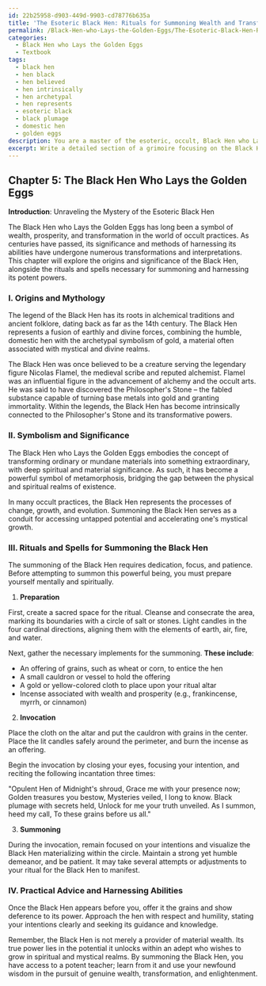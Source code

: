 ```yaml
---
id: 22b25958-d903-449d-9903-cd78776b635a
title: 'The Esoteric Black Hen: Rituals for Summoning Wealth and Transformation'
permalink: /Black-Hen-who-Lays-the-Golden-Eggs/The-Esoteric-Black-Hen-Rituals-for-Summoning-Wealth-and-Transformation/
categories:
  - Black Hen who Lays the Golden Eggs
  - Textbook
tags:
  - black hen
  - hen black
  - hen believed
  - hen intrinsically
  - hen archetypal
  - hen represents
  - esoteric black
  - black plumage
  - domestic hen
  - golden eggs
description: You are a master of the esoteric, occult, Black Hen who Lays the Golden Eggs and education, you have written many textbooks on the subject in ways that provide students with rich and deep understanding of the subject. You are being asked to write textbook-like sections on a topic and you do it with full context, explainability, and reliability in accuracy to the true facts of the topic at hand, in a textbook style that a student would easily be able to learn from, in a rich, engaging, and contextual way. Always include relevant context (such as formulas and history), related concepts, and in a way that someone can gain deep insights from.
excerpt: Write a detailed section of a grimoire focusing on the Black Hen who Lays the Golden Eggs. Discuss its origins, significance, and associated rituals or spells for summoning and harnessing its abilities. Include practical advice for students seeking to understand and utilize this powerful esoteric entity.
---
```

## Chapter 5: The Black Hen Who Lays the Golden Eggs

**Introduction**: Unraveling the Mystery of the Esoteric Black Hen

The Black Hen who Lays the Golden Eggs has long been a symbol of wealth, prosperity, and transformation in the world of occult practices. As centuries have passed, its significance and methods of harnessing its abilities have undergone numerous transformations and interpretations. This chapter will explore the origins and significance of the Black Hen, alongside the rituals and spells necessary for summoning and harnessing its potent powers.

### I. Origins and Mythology

The legend of the Black Hen has its roots in alchemical traditions and ancient folklore, dating back as far as the 14th century. The Black Hen represents a fusion of earthly and divine forces, combining the humble, domestic hen with the archetypal symbolism of gold, a material often associated with mystical and divine realms.

The Black Hen was once believed to be a creature serving the legendary figure Nicolas Flamel, the medieval scribe and reputed alchemist. Flamel was an influential figure in the advancement of alchemy and the occult arts. He was said to have discovered the Philosopher's Stone – the fabled substance capable of turning base metals into gold and granting immortality. Within the legends, the Black Hen has become intrinsically connected to the Philosopher's Stone and its transformative powers.

### II. Symbolism and Significance

The Black Hen who Lays the Golden Eggs embodies the concept of transforming ordinary or mundane materials into something extraordinary, with deep spiritual and material significance. As such, it has become a powerful symbol of metamorphosis, bridging the gap between the physical and spiritual realms of existence.

In many occult practices, the Black Hen represents the processes of change, growth, and evolution. Summoning the Black Hen serves as a conduit for accessing untapped potential and accelerating one's mystical growth.

### III. Rituals and Spells for Summoning the Black Hen

The summoning of the Black Hen requires dedication, focus, and patience. Before attempting to summon this powerful being, you must prepare yourself mentally and spiritually.

1. **Preparation**

First, create a sacred space for the ritual. Cleanse and consecrate the area, marking its boundaries with a circle of salt or stones. Light candles in the four cardinal directions, aligning them with the elements of earth, air, fire, and water.

Next, gather the necessary implements for the summoning. **These include**:
- An offering of grains, such as wheat or corn, to entice the hen
- A small cauldron or vessel to hold the offering
- A gold or yellow-colored cloth to place upon your ritual altar
- Incense associated with wealth and prosperity (e.g., frankincense, myrrh, or cinnamon)

2. **Invocation**

Place the cloth on the altar and put the cauldron with grains in the center. Place the lit candles safely around the perimeter, and burn the incense as an offering.

Begin the invocation by closing your eyes, focusing your intention, and reciting the following incantation three times:

"Opulent Hen of Midnight's shroud,
Grace me with your presence now;
Golden treasures you bestow,
Mysteries veiled, I long to know.
Black plumage with secrets held,
Unlock for me your truth unveiled.
As I summon, heed my call,
To these grains before us all."

3. **Summoning**

During the invocation, remain focused on your intentions and visualize the Black Hen materializing within the circle. Maintain a strong yet humble demeanor, and be patient. It may take several attempts or adjustments to your ritual for the Black Hen to manifest.

### IV. Practical Advice and Harnessing Abilities

Once the Black Hen appears before you, offer it the grains and show deference to its power. Approach the hen with respect and humility, stating your intentions clearly and seeking its guidance and knowledge.

Remember, the Black Hen is not merely a provider of material wealth. Its true power lies in the potential it unlocks within an adept who wishes to grow in spiritual and mystical realms. By summoning the Black Hen, you have access to a potent teacher; learn from it and use your newfound wisdom in the pursuit of genuine wealth, transformation, and enlightenment.
